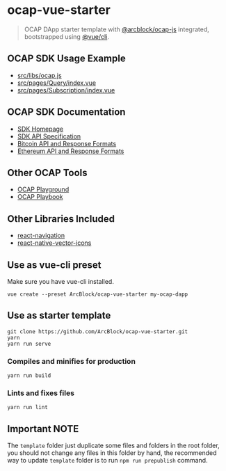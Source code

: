 # ocap-vue-starter

> OCAP DApp starter template with [@arcblock/ocap-js](https://github.com/ArcBlock/ocap-javascript-sdk/tree/master/packages/ocap-js) integrated, bootstrapped using [@vue/cli](https://github.com/vuejs/vue-cli).

## OCAP SDK Usage Example

- [src/libs/ocap.js](./src/libs/ocap.js)
- [src/pages/Query/index.vue](./src/pages/Query/index.vue)
- [src/pages/Subscription/index.vue](./src/pages/Subscription/index.vue)

## OCAP SDK Documentation

- [SDK Homepage](https://github.com/ArcBlock/ocap-javascript-sdk/tree/master/packages/ocap-js)
- [SDK API Specification](https://github.com/ArcBlock/ocap-javascript-sdk/blob/master/packages/ocap-js/docs/spec.md)
- [Bitcoin API and Response Formats](https://github.com/ArcBlock/ocap-javascript-sdk/blob/master/packages/ocap-js/docs/btc.md)
- [Ethereum API and Response Formats](https://github.com/ArcBlock/ocap-javascript-sdk/blob/master/packages/ocap-js/docs/eth.md)

## Other OCAP Tools

- [OCAP Playground](https://ocap.arcblock.io)
- [OCAP Playbook](https://ocap.arcblock.io)

## Other Libraries Included

- [react-navigation](https://reactnavigation.org/)
- [react-native-vector-icons](https://github.com/oblador/react-native-vector-icons)

## Use as vue-cli preset

Make sure you have vue-cli installed.

```shell
vue create --preset ArcBlock/ocap-vue-starter my-ocap-dapp
```

## Use as starter template

```shell
git clone https://github.com/ArcBlock/ocap-vue-starter.git
yarn
yarn run serve
```

### Compiles and minifies for production

```shell
yarn run build
```

### Lints and fixes files

```shell
yarn run lint
```

## Important NOTE

The `template` folder just duplicate some files and folders in the root folder, you should not change any files in this folder by hand, the recommended way to update `template` folder is to run `npm run prepublish` command.

